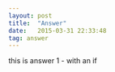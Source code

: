 ```yaml
---
layout: post
title:  "Answer"
date:   2015-03-31 22:33:48
tag: answer
---
```


this is answer 1 - with an if
